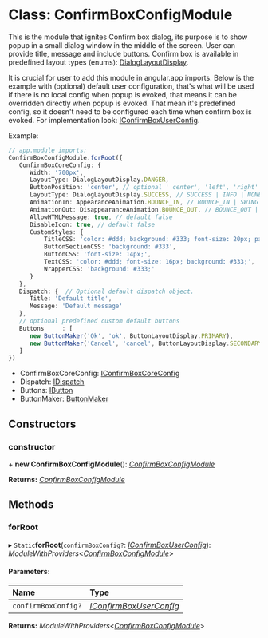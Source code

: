 # Class: ConfirmBoxConfigModule

This is the module that ignites Confirm box dialog, its purpose is to show popup in a
small dialog window in the middle of the screen. User can provide title, message and include buttons.
Confirm box is available in predefined layout types (enums): [DialogLayoutDisplay](#/documentation/Enum:%20DialogLayoutDisplay).

It is crucial for user to add this module in angular.app imports.
Below is the example with (optional) default user configuration, that's what will be used if there is no
local config when popup is evoked, that means it can be overridden directly when popup is evoked.
That mean it's predefined config, so it doesn't need to be configured each time when confirm box is evoked.
For implementation look: [IConfirmBoxUserConfig](#/documentation/Interface:%20IConfirmBoxUserConfig).

Example:
```typescript
// app.module imports:
ConfirmBoxConfigModule.forRoot({
   ConfirmBoxCoreConfig: {
      Width: '700px',
      LayoutType: DialogLayoutDisplay.DANGER,
      ButtonPosition: 'center', // optional ' center', 'left', 'right'
      LayoutType: DialogLayoutDisplay.SUCCESS, // SUCCESS | INFO | NONE | DANGER | WARNING
      AnimationIn: AppearanceAnimation.BOUNCE_IN, // BOUNCE_IN | SWING | ZOOM_IN | ZOOM_IN_ROTATE | ELASTIC | JELLO | FADE_IN | SLIDE_IN_UP | SLIDE_IN_DOWN | SLIDE_IN_LEFT | SLIDE_IN_RIGHT | NONE
      AnimationOut: DisappearanceAnimation.BOUNCE_OUT, // BOUNCE_OUT | ZOOM_OUT | ZOOM_OUT_WIND | ZOOM_OUT_ROTATE | FLIP_OUT | SLIDE_OUT_UP | SLIDE_OUT_DOWN | SLIDE_OUT_LEFT | SLIDE_OUT_RIGHT | NONE
      AllowHTMLMessage: true, // default false
      DisableIcon: true, // default false
      CustomStyles: {
          TitleCSS: 'color: #ddd; background: #333; font-size: 20px; padding: 20px',
          ButtonSectionCSS: 'background: #333',
          ButtonCSS: 'font-size: 14px;',
          TextCSS: 'color: #ddd; font-size: 16px; background: #333;',
          WrapperCSS: 'background: #333;'
      }
   },
   Dispatch: {  // Optional default dispatch object.
      Title: 'Default title',
      Message: 'Default message'
   },
   // optional predefined custom default buttons
   Buttons     : [
      new ButtonMaker('Ok', 'ok', ButtonLayoutDisplay.PRIMARY),
      new ButtonMaker('Cancel', 'cancel', ButtonLayoutDisplay.SECONDARY)
   ]
})
```
* ConfirmBoxCoreConfig: [IConfirmBoxCoreConfig](#/documentation/Interface:%20IConfirmBoxCoreConfig)
* Dispatch: [IDispatch](#/documentation/Interface:%20IDispatch)
* Buttons: [IButton](#/documentation/Interface:%20IButton)
* ButtonMaker: [ButtonMaker](#/documentation/Class:%20ButtonMaker)

## Constructors

### constructor

\+ **new ConfirmBoxConfigModule**(): [*ConfirmBoxConfigModule*](#/documentation/Class:%20ConfirmBoxConfigModule)

**Returns:** [*ConfirmBoxConfigModule*](#/documentation/Class:%20ConfirmBoxConfigModule)

## Methods

### forRoot

▸ `Static`**forRoot**(`confirmBoxConfig?`: [*IConfirmBoxUserConfig*](#/documentation/Interface:%20IConfirmBoxUserConfig)): *ModuleWithProviders*<[*ConfirmBoxConfigModule*](#/documentation/Class:%20ConfirmBoxConfigModule)\>

#### Parameters:

| Name | Type |
| :------ | :------ |
| `confirmBoxConfig?` | [*IConfirmBoxUserConfig*](#/documentation/Interface:%20IConfirmBoxUserConfig) |

**Returns:** *ModuleWithProviders*<[*ConfirmBoxConfigModule*](#/documentation/Class:%20ConfirmBoxConfigModule)\>
